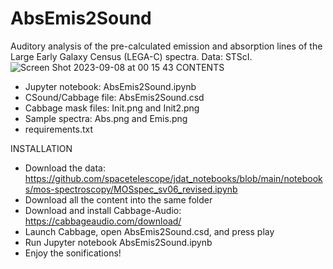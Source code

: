 # AbsEmis2Sound
Auditory analysis of the pre-calculated emission and absorption lines of the Large Early Galaxy Census (LEGA-C) spectra. Data: STScI.
![Screen Shot 2023-09-08 at 00 15 43](https://github.com/AuditoryVO/AbsEmis2Sound/assets/144262864/1c5d0ba2-17d5-4557-ac4f-d1c7fcbefc74)
CONTENTS

- Jupyter notebook: AbsEmis2Sound.ipynb
- CSound/Cabbage file: AbsEmis2Sound.csd
- Cabbage mask files: Init.png and Init2.png
- Sample spectra: Abs.png and Emis.png
- requirements.txt

INSTALLATION

- Download the data: https://github.com/spacetelescope/jdat_notebooks/blob/main/notebooks/mos-spectroscopy/MOSspec_sv06_revised.ipynb
- Download all the content into the same folder
- Download and install Cabbage-Audio: https://cabbageaudio.com/download/
- Launch Cabbage, open AbsEmis2Sound.csd, and press play
- Run Jupyter notebook AbsEmis2Sound.ipynb
- Enjoy the sonifications!
